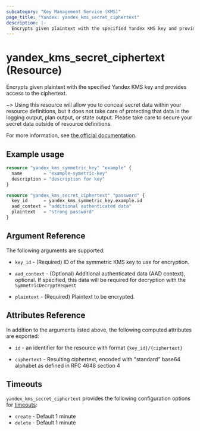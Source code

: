 ```yaml
---
subcategory: "Key Management Service (KMS)"
page_title: "Yandex: yandex_kms_secret_ciphertext"
description: |-
  Encrypts given plaintext with the specified Yandex KMS key and provides access to the ciphertext.
---
```


# yandex_kms_secret_ciphertext (Resource)

Encrypts given plaintext with the specified Yandex KMS key and provides access to the ciphertext.

~> Using this resource will allow you to conceal secret data within your resource definitions, but it does not take care of protecting that data in the logging output, plan output, or state output. Please take care to secure your secret data outside of resource definitions.

For more information, see [the official documentation](https://cloud.yandex.com/docs/kms/concepts/).

## Example usage

```terraform
resource "yandex_kms_symmetric_key" "example" {
  name        = "example-symetric-key"
  description = "description for key"
}

resource "yandex_kms_secret_ciphertext" "password" {
  key_id      = yandex_kms_symmetric_key.example.id
  aad_context = "additional authenticated data"
  plaintext   = "strong password"
}
```

## Argument Reference

The following arguments are supported:

* `key_id` - (Required) ID of the symmetric KMS key to use for encryption.

* `aad_context` - (Optional) Additional authenticated data (AAD context), optional. If specified, this data will be required for decryption with the `SymmetricDecryptRequest`

* `plaintext` - (Required) Plaintext to be encrypted.

## Attributes Reference

In addition to the arguments listed above, the following computed attributes are exported:

* `id` - an identifier for the resource with format `{key_id}/{ciphertext}`

* `ciphertext` - Resulting ciphertext, encoded with "standard" base64 alphabet as defined in RFC 4648 section 4

## Timeouts

`yandex_kms_secret_ciphertext` provides the following configuration options for [timeouts](/docs/configuration/resources.html#timeouts):

- `create` - Default 1 minute
- `delete` - Default 1 minute
